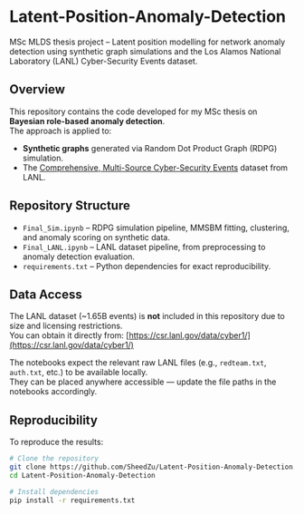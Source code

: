 # Latent-Position-Anomaly-Detection
MSc MLDS thesis project – Latent position modelling for network anomaly detection using synthetic graph simulations and the Los Alamos National Laboratory (LANL) Cyber-Security Events dataset.

## Overview
This repository contains the code developed for my MSc thesis on **Bayesian role-based anomaly detection**.  
The approach is applied to:
- **Synthetic graphs** generated via Random Dot Product Graph (RDPG) simulation.
- The [Comprehensive, Multi-Source Cyber-Security Events](https://csr.lanl.gov/data/cyber1/) dataset from LANL.

## Repository Structure
- `Final_Sim.ipynb` – RDPG simulation pipeline, MMSBM fitting, clustering, and anomaly scoring on synthetic data.
- `Final_LANL.ipynb` – LANL dataset pipeline, from preprocessing to anomaly detection evaluation.
- `requirements.txt` – Python dependencies for exact reproducibility.

## Data Access
The LANL dataset (~1.65B events) is **not** included in this repository due to size and licensing restrictions.  
You can obtain it directly from: [https://csr.lanl.gov/data/cyber1/](https://csr.lanl.gov/data/cyber1/)  

The notebooks expect the relevant raw LANL files (e.g., `redteam.txt`, `auth.txt`, etc.) to be available locally.  
They can be placed anywhere accessible — update the file paths in the notebooks accordingly.

## Reproducibility
To reproduce the results:
```bash
# Clone the repository
git clone https://github.com/SheedZu/Latent-Position-Anomaly-Detection.git
cd Latent-Position-Anomaly-Detection

# Install dependencies
pip install -r requirements.txt
